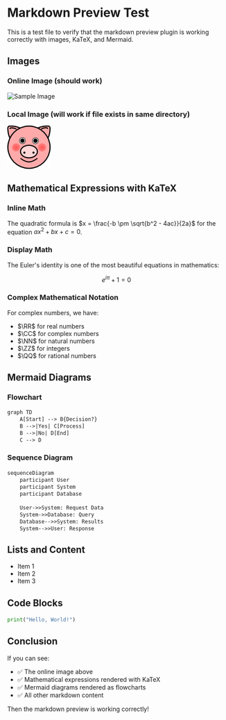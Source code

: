 # Markdown Preview Test

This is a test file to verify that the markdown preview plugin is working correctly with images, KaTeX, and Mermaid.

## Images

### Online Image (should work)
![Sample Image](https://via.placeholder.com/400x300/007acc/ffffff?text=Test+Image)

### Local Image (will work if file exists in same directory)
![Local Image](test-image.png)

## Mathematical Expressions with KaTeX

### Inline Math
The quadratic formula is $x = \frac{-b \pm \sqrt{b^2 - 4ac}}{2a}$ for the equation $ax^2 + bx + c = 0$.

### Display Math
The Euler's identity is one of the most beautiful equations in mathematics:

$$e^{i\pi} + 1 = 0$$

### Complex Mathematical Notation
For complex numbers, we have:
- $\RR$ for real numbers
- $\CC$ for complex numbers
- $\NN$ for natural numbers
- $\ZZ$ for integers
- $\QQ$ for rational numbers

## Mermaid Diagrams

### Flowchart
```mermaid
graph TD
    A[Start] --> B{Decision?}
    B -->|Yes| C[Process]
    B -->|No| D[End]
    C --> D
```

### Sequence Diagram
```mermaid
sequenceDiagram
    participant User
    participant System
    participant Database

    User->>System: Request Data
    System->>Database: Query
    Database-->>System: Results
    System-->>User: Response
```

## Lists and Content

- Item 1
- Item 2
- Item 3

## Code Blocks

```python
print("Hello, World!")
```

## Conclusion

If you can see:
- ✅ The online image above
- ✅ Mathematical expressions rendered with KaTeX
- ✅ Mermaid diagrams rendered as flowcharts
- ✅ All other markdown content

Then the markdown preview is working correctly!
